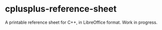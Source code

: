 cplusplus-reference-sheet
=========================

A printable reference sheet for C++, in LibreOffice format. Work in progress.